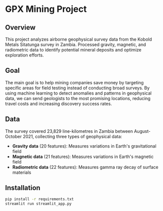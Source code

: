 # GPX Mining Project

## Overview

This project analyzes airborne geophysical survey data from the Kobold Metals Sitatunga survey in Zambia. Processed gravity, magnetic, and radiometric data to identify potential mineral deposits and optimize exploration efforts.

## Goal

The main goal is to help mining companies save money by targeting specific areas for field testing instead of conducting broad surveys. By using machine learning to detect anomalies and patterns in geophysical data, we can send geologists to the most promising locations, reducing travel costs and increasing discovery success rates.

## Data

The survey covered 23,829 line-kilometres in Zambia between August-October 2021, collecting three types of geophysical data:

- **Gravity data** (20 features): Measures variations in Earth's gravitational field
- **Magnetic data** (21 features): Measures variations in Earth's magnetic field  
- **Radiometric data** (22 features): Measures gamma ray decay of surface materials

## Installation

```bash
pip install -r requirements.txt
streamlit run streamlit_app.py
``` 